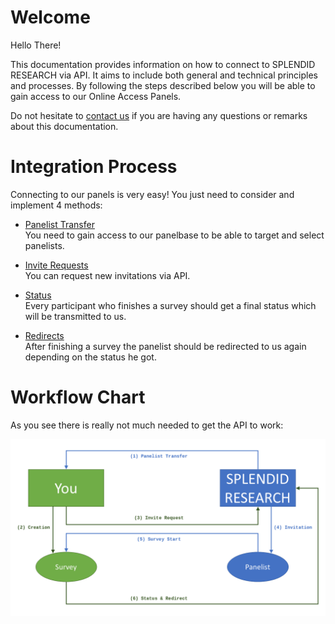 # Welcome

Hello There!

This documentation provides information on how to connect to SPLENDID RESEARCH via API.
It aims to include both general and technical principles and processes.
By following the steps described below you will be able to gain access to our Online Access Panels.

Do not hesitate to [contact us](mailto:api@splendid-research.com) if you are having any questions or remarks about this documentation.


# Integration Process

Connecting to our panels is very easy! You just need to consider and implement 4 methods:

* [Panelist Transfer](/panelist)<br />
You need to gain access to our panelbase to be able to target and select panelists.

* [Invite Requests](/invites)<br />
You can request new invitations via API.

* [Status](/status)<br />
Every participant who finishes a survey should get a final status which will be transmitted to us.

* [Redirects](/redirect)<br />
After finishing a survey the panelist should be redirected to us again depending on the status he got.

# Workflow Chart

As you see there is really not much needed to get the API to work:

![API Workflow Chart](/chart.png "API Workflow Chart")






